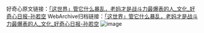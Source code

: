 好奇心原文链接：[「这世界」管它什么暴乱，老妈才是战斗力最爆表的人_文化_好奇心日报-孙若空](https://www.qdaily.com/articles/9014.html)
WebArchive归档链接：[「这世界」管它什么暴乱，老妈才是战斗力最爆表的人_文化_好奇心日报-孙若空](http://web.archive.org/web/20161027053610/http://www.qdaily.com:80/articles/9014.html)
![image](http://ww3.sinaimg.cn/large/007d5XDpgy1g3ve35673dj30u03ia1kx)